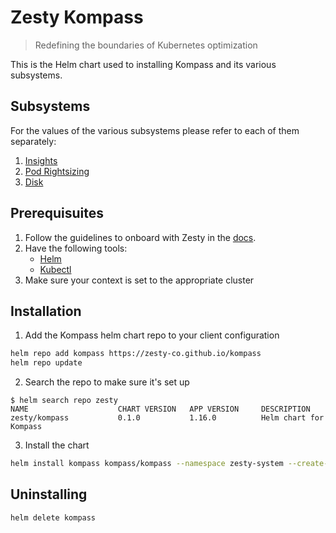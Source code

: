 # Zesty Kompass

> Redefining the boundaries of Kubernetes optimization

This is the Helm chart used to installing Kompass and its
various subsystems.

## Subsystems

For the values of the various subsystems please refer to each
of them separately:

1. [Insights](https://github.com/zesty-co/kompass-insights)
2. [Pod Rightsizing](https://github.com/zesty-co/kompass-pod-rightsizing)
3. [Disk](https://github.com/zesty-co/zesty-helm)

## Prerequisuites

1. Follow the guidelines to onboard with Zesty in the [docs](https://docs.zesty.co/docs/home-page).
2. Have the following tools:
    - [Helm](https://helm.sh/docs/intro/install/)
    - [Kubectl](https://kubernetes.io/docs/tasks/tools/)
3. Make sure your context is set to the appropriate cluster

## Installation

1. Add the Kompass helm chart repo to your client configuration
```sh
helm repo add kompass https://zesty-co.github.io/kompass
helm repo update
```
2. Search the repo to make sure it's set up
```
$ helm search repo zesty
NAME                    CHART VERSION   APP VERSION     DESCRIPTION
zesty/kompass           0.1.0           1.16.0          Helm chart for Kompass
```
3. Install the chart
```sh
helm install kompass kompass/kompass --namespace zesty-system --create-namespace -f values.yaml
```

## Uninstalling
```sh
helm delete kompass
```

